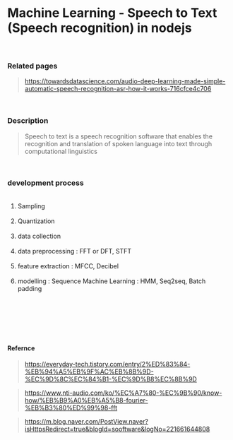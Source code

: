 # Machine Learning - Speech to Text (Speech recognition) in nodejs

<br>

### Related pages

> https://towardsdatascience.com/audio-deep-learning-made-simple-automatic-speech-recognition-asr-how-it-works-716cfce4c706

<br>

### Description

> Speech to text is a speech recognition software that enables the recognition and translation of spoken language into text through computational linguistics

<br>

### development process

<ol><br>
<li>Sampling</li><br>
<li>Quantization</li><br>
<li>data collection</li><br>
<li>data preprocessing : FFT or DFT, STFT</li><br>
<li>feature extraction : MFCC, Decibel</li><br>
<li>modelling : Sequence Machine Learning : HMM, Seq2seq, Batch padding</li><br>
</ol><br>
<br>

<br>
<br>

#### Refernce

> https://everyday-tech.tistory.com/entry/2%ED%83%84-%EB%94%A5%EB%9F%AC%EB%8B%9D-%EC%9D%8C%EC%84%B1-%EC%9D%B8%EC%8B%9D

> https://www.nti-audio.com/ko/%EC%A7%80-%EC%9B%90/know-how/%EB%B9%A0%EB%A5%B8-fourier-%EB%B3%80%ED%99%98-fft

> https://m.blog.naver.com/PostView.naver?isHttpsRedirect=true&blogId=sooftware&logNo=221661644808
